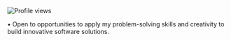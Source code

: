 <p align="left"> <img src="https://komarev.com/ghpvc/?username=rafasantosbzr&color=yellow" alt="Profile views" /> </p>
• Open to opportunities to apply my problem-solving skills and creativity to build innovative software solutions.

